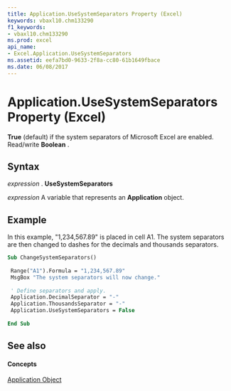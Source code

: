 ```yaml
---
title: Application.UseSystemSeparators Property (Excel)
keywords: vbaxl10.chm133290
f1_keywords:
- vbaxl10.chm133290
ms.prod: excel
api_name:
- Excel.Application.UseSystemSeparators
ms.assetid: eefa7bd0-9633-2f8a-cc80-61b1649fbace
ms.date: 06/08/2017
---
```



# Application.UseSystemSeparators Property (Excel)

 **True** (default) if the system separators of Microsoft Excel are enabled. Read/write **Boolean** .


## Syntax

 _expression_ . **UseSystemSeparators**

 _expression_ A variable that represents an **Application** object.


## Example

In this example, "1,234,567.89" is placed in cell A1. The system separators are then changed to dashes for the decimals and thousands separators.


```vb
Sub ChangeSystemSeparators() 
 
 Range("A1").Formula = "1,234,567.89" 
 MsgBox "The system separators will now change." 
 
 ' Define separators and apply. 
 Application.DecimalSeparator = "-" 
 Application.ThousandsSeparator = "-" 
 Application.UseSystemSeparators = False 
 
End Sub
```


## See also


#### Concepts


[Application Object](Excel.Application(objec).md)

